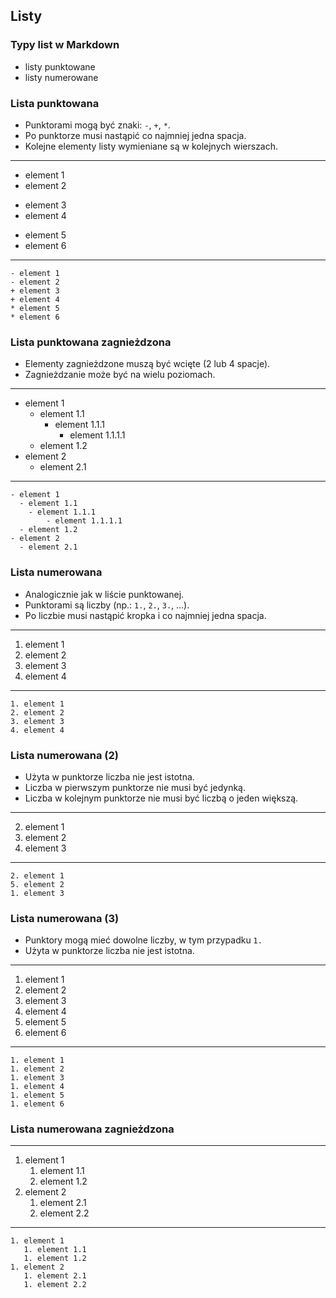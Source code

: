 ## Listy


### Typy list w Markdown
* listy punktowane
* listy numerowane


### Lista punktowana
* Punktorami mogą być znaki: `-`, `+`, `*`.
* Po punktorze musi nastąpić co najmniej jedna spacja.
* Kolejne elementy listy wymieniane są w kolejnych wierszach.

---
- element 1
- element 2
+ element 3
+ element 4
* element 5
* element 6
---
```
- element 1
- element 2
+ element 3
+ element 4
* element 5
* element 6
```


### Lista punktowana zagnieżdzona
* Elementy zagnieżdzone muszą być wcięte (2 lub 4 spacje).
* Zagnieżdzanie może być na wielu poziomach.

---
- element 1
  - element 1.1
    - element 1.1.1
        - element 1.1.1.1
  - element 1.2
- element 2
  - element 2.1
---
```
- element 1
  - element 1.1
    - element 1.1.1
        - element 1.1.1.1
  - element 1.2
- element 2
  - element 2.1
```


### Lista numerowana
* Analogicznie jak w liście punktowanej.
* Punktorami są liczby (np.: `1.`, `2.`, `3.`, ...).
* Po liczbie musi nastąpić kropka i co najmniej jedna spacja.

---
1. element 1
2. element 2
3. element 3
4. element 4
---
```
1. element 1
2. element 2
3. element 3
4. element 4
```


### Lista numerowana (2)
* Użyta w punktorze liczba nie jest istotna.
* Liczba w pierwszym punktorze nie musi być jedynką.
* Liczba w kolejnym punktorze nie musi być liczbą o jeden większą.

---
2. element 1
5. element 2
1. element 3
---
```
2. element 1
5. element 2
1. element 3
```


### Lista numerowana (3)
* Punktory mogą mieć dowolne liczby, w tym przypadku `1.`
* Użyta w punktorze liczba nie jest istotna.

---
1. element 1
1. element 2
1. element 3
1. element 4
1. element 5
1. element 6
---
```
1. element 1
1. element 2
1. element 3
1. element 4
1. element 5
1. element 6
```


### Lista numerowana zagnieżdzona
---
1. element 1
   1. element 1.1
   1. element 1.2
1. element 2
   1. element 2.1
   1. element 2.2
---
```
1. element 1
   1. element 1.1
   1. element 1.2
1. element 2
   1. element 2.1
   1. element 2.2
```